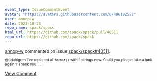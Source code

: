 ```yaml
---
event_type: IssueCommentEvent
avatar: "https://avatars.githubusercontent.com/u/49619252?"
user: annop-w
date: 2023-10-23
repo_name: spack/spack
html_url: https://github.com/spack/spack/pull/40511
repo_url: https://github.com/spack/spack
---
```


<a href='https://github.com/annop-w' target='_blank'>annop-w</a> commented on issue <a href='https://github.com/spack/spack/pull/40511' target='_blank'>spack/spack#40511</a>.

<small>@tldahlgren I've replaced all `format()` with f-strings now. Could you please take a look again ? Thank you....</small>

<a href='https://github.com/spack/spack/pull/40511' target='_blank'>View Comment</a>